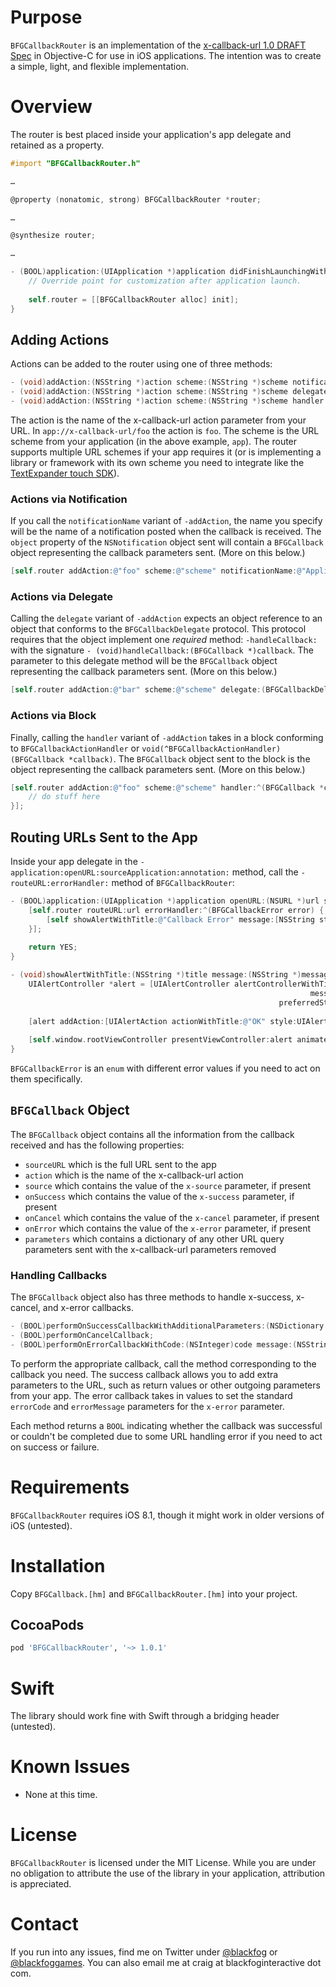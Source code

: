 # Purpose

``BFGCallbackRouter`` is an implementation of the [x-callback-url 1.0 DRAFT Spec](http://x-callback-url.com/specifications/) in Objective-C for use in iOS applications. The intention was to create a simple, light, and flexible implementation.

# Overview

The router is best placed inside your application's app delegate and retained as a property.

`````objective-c
#import "BFGCallbackRouter.h"

…

@property (nonatomic, strong) BFGCallbackRouter *router;

…

@synthesize router;

…

- (BOOL)application:(UIApplication *)application didFinishLaunchingWithOptions:(NSDictionary *)launchOptions {
    // Override point for customization after application launch.
    
    self.router = [[BFGCallbackRouter alloc] init];
}
`````

## Adding Actions

Actions can be added to the router using one of three methods:

`````objective-c
- (void)addAction:(NSString *)action scheme:(NSString *)scheme notificationName:(NSString *)notificationName;
- (void)addAction:(NSString *)action scheme:(NSString *)scheme delegate:(id<BFGCallbackDelegate>)delegate;
- (void)addAction:(NSString *)action scheme:(NSString *)scheme handler:(BFGCallbackActionHandler)handler;
`````

The action is the name of the x-callback-url action parameter from your URL. In `app://x-callback-url/foo` the action is `foo`. The scheme is the URL scheme from your application (in the above example, `app`). The router supports multiple URL schemes if your app requires it (or is implementing a library or framework with its own scheme you need to integrate like the [TextExpander touch SDK](https://github.com/SmileSoftware/TextExpanderTouchSDK)).

### Actions via Notification

If you call the `notificationName` variant of `-addAction`, the name you specify will be the name of a notification posted when the callback is received. The `object` property of the `NSNotification` object sent will contain a `BFGCallback` object representing the callback parameters sent. (More on this below.)

`````objective-c
[self.router addAction:@"foo" scheme:@"scheme" notificationName:@"ApplicationDidReceiveFooActionNotification"];
`````

### Actions via Delegate

Calling the `delegate` variant of `-addAction` expects an object reference to an object that conforms to the `BFGCallbackDelegate` protocol. This protocol requires that the object implement one *required* method: `-handleCallback:` with the signature `- (void)handleCallback:(BFGCallback *)callback`. The parameter to this delegate method will be the `BFGCallback` object representing the callback parameters sent. (More on this below.)

`````objective-c
[self.router addAction:@"bar" scheme:@"scheme" delegate:(BFGCallbackDelegate *)self.window.rootViewController];
`````

### Actions via Block

Finally, calling the `handler` variant of `-addAction` takes in a block conforming to `BFGCallbackActionHandler` or `void(^BFGCallbackActionHandler)(BFGCallback *callback)`. The `BFGCallback` object sent to the block is the object representing the callback parameters sent. (More on this below.)

`````objective-c
[self.router addAction:@"foo" scheme:@"scheme" handler:^(BFGCallback *callback) {
    // do stuff here
}];
`````

## Routing URLs Sent to the App

Inside your app delegate in the  `-application:openURL:sourceApplication:annotation:` method, call the `-routeURL:errorHandler:` method of `BFGCallbackRouter`:

`````objective-c
- (BOOL)application:(UIApplication *)application openURL:(NSURL *)url sourceApplication:(NSString *)sourceApplication annotation:(id)annotation {
    [self.router routeURL:url errorHandler:^(BFGCallbackError error) {
        [self showAlertWithTitle:@"Callback Error" message:[NSString stringWithFormat:@"Invalid URL callback (%ld).", (long)error]];
    }];
    
    return YES;
}

- (void)showAlertWithTitle:(NSString *)title message:(NSString *)message {
    UIAlertController *alert = [UIAlertController alertControllerWithTitle:title
                                                                   message:message
                                                            preferredStyle:UIAlertControllerStyleAlert];
    
    [alert addAction:[UIAlertAction actionWithTitle:@"OK" style:UIAlertActionStyleDefault handler:NULL]];
    
    [self.window.rootViewController presentViewController:alert animated:YES completion:NULL];
}
`````

`BFGCallbackError` is an `enum` with different error values if you need to act on them specifically.

## `BFGCallback` Object

The `BFGCallback` object contains all the information from the callback received and has the following properties:

* `sourceURL` which is the full URL sent to the app
* `action` which is the name of the x-callback-url action
* `source` which contains the value of the `x-source` parameter, if present
* `onSuccess` which contains the value of the `x-success` parameter, if present
* `onCancel` which contains the value of the `x-cancel` parameter, if present
* `onError` which contains the value of the `x-error` parameter, if present
* `parameters` which contains a dictionary of any other URL query parameters sent with the x-callback-url parameters removed

### Handling Callbacks

The `BFGCallback` object also has three methods to handle x-success, x-cancel, and x-error callbacks.

`````objective-c
- (BOOL)performOnSuccessCallbackWithAdditionalParameters:(NSDictionary *)additionalParameters;
- (BOOL)performOnCancelCallback;
- (BOOL)performOnErrorCallbackWithCode:(NSInteger)code message:(NSString *)message;
`````

To perform the appropriate callback, call the method corresponding to the callback you need. The success callback allows you to add extra parameters to the URL, such as return values or other outgoing parameters from your app. The error callback takes in values to set the standard `errorCode` and `errorMessage` parameters for the `x-error` parameter.

Each method returns a `BOOL` indicating whether the callback was successful or couldn't be completed due to some URL handling error if you need to act on success or failure.

# Requirements

`BFGCallbackRouter` requires iOS 8.1, though it might work in older versions of iOS (untested).

# Installation

Copy `BFGCallback.[hm]` and `BFGCallbackRouter.[hm]` into your project.

## CocoaPods

`````ruby
pod 'BFGCallbackRouter', '~> 1.0.1'
`````

# Swift

The library should work fine with Swift through a bridging header (untested).

# Known Issues

* None at this time.

# License

`BFGCallbackRouter` is licensed under the MIT License. While you are under no obligation to attribute the use of the library in your application, attribution is appreciated.

# Contact

If you run into any issues, find me on Twitter under [@blackfog](https://twitter.com/blackfog) or [@blackfoggames](https://twitter.com/blackfoggames). You can also email me at craig at blackfoginteractive dot com.

